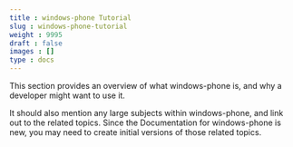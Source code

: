 ```yaml
---
title : windows-phone Tutorial
slug : windows-phone-tutorial
weight : 9995
draft : false
images : []
type : docs
---
```


This section provides an overview of what windows-phone is, and why a developer might want to use it.

It should also mention any large subjects within windows-phone, and link out to the related topics.  Since the Documentation for windows-phone is new, you may need to create initial versions of those related topics.

